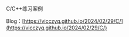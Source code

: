 C/C++练习案例

Blog：[https://vicczyq.github.io/2024/02/29/C/](https://vicczyq.github.io/2024/02/29/C/)

